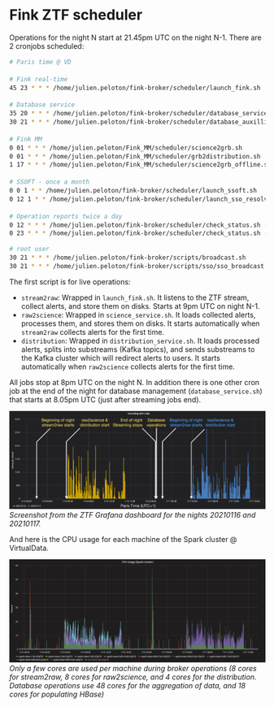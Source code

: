 # Fink ZTF scheduler

Operations for the night N start at 21.45pm UTC on the night N-1. There are 2 cronjobs scheduled:

```bash
# Paris time @ VD

# Fink real-time
45 23 * * * /home/julien.peloton/fink-broker/scheduler/launch_fink.sh

# Database service
35 20 * * * /home/julien.peloton/fink-broker/scheduler/database_service.sh
30 21 * * * /home/julien.peloton/fink-broker/scheduler/database_auxilliary.sh

# Fink MM
0 01 * * * /home/julien.peloton/Fink_MM/scheduler/science2grb.sh
0 01 * * * /home/julien.peloton/Fink_MM/scheduler/grb2distribution.sh
1 17 * * * /home/julien.peloton/Fink_MM/scheduler/science2grb_offline.sh

# SSOFT - once a month
0 0 1 * * /home/julien.peloton/fink-broker/scheduler/launch_ssoft.sh
0 12 1 * * /home/julien.peloton/fink-broker/scheduler/launch_sso_resolver.sh

# Operation reports twice a day
0 12 * * * /home/julien.peloton/fink-broker/scheduler/check_status.sh --telegram
0 23 * * * /home/julien.peloton/fink-broker/scheduler/check_status.sh --telegram
```

```bash
# root user
30 21 * * * /home/julien.peloton/fink-broker/scripts/broadcast.sh
30 21 * * * /home/julien.peloton/fink-broker/scripts/sso/sso_broadcast.sh
```

The first script is for live operations:

- `stream2raw`: Wrapped in `launch_fink.sh`. It listens to the ZTF stream, collect alerts, and store them on disks. Starts at 9pm UTC on night N-1.
- `raw2science`: Wrapped in `science_service.sh`. It loads collected alerts, processes them, and stores them on disks. It starts automatically when `stream2raw` collects alerts for the first time.
- `distribution`: Wrapped in `distribution_service.sh`. It loads processed alerts, splits into substreams (Kafka topics), and sends substreams to the Kafka cluster which will redirect alerts to users. It starts automatically when `raw2science` collects alerts for the first time.

All jobs stop at 8pm UTC on the night N. In addition there is one other cron job at the end of the night for database management (`database_service.sh`) that starts at 8.05pm UTC (just after streaming jobs end).

![image](schedule_example.png)
_Screenshot from the ZTF Grafana dashboard for the nights 20210116 and 20210117._


And here is the CPU usage for each machine of the Spark cluster @ VirtualData.

![image](cpu_example.png)
_Only a few cores are used per machine during broker operations (8 cores for stream2raw, 8 cores for raw2science, and 4 cores for the distribution. Database operations use 48 cores for the aggregation of data, and 18 cores for populating HBase)_
